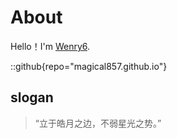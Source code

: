 # About

Hello！I'm [Wenry6](https://github.com/magical857).

::github{repo="magical857.github.io"}

## slogan
> “立于皓月之边，不弱星光之势。”
